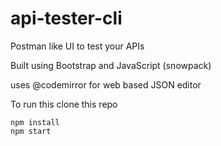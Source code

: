 # api-tester-cli

Postman like UI to test your APIs

Built using Bootstrap and JavaScript (snowpack)

uses @codemirror for web based JSON editor

To run this clone this repo

```
npm install
npm start
```
